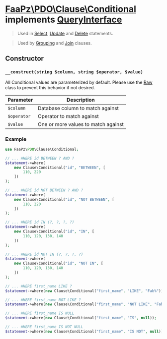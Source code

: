 # [FaaPz\PDO\Clause\Conditional](../../src/Clause/Conditional.php) implements [QueryInterface](../QueryInterface.md)

> Used in [Select](../Statement/Select.md), [Update](../Statement/Update.md) and [Delete](../Statement/Delete.md) statements.

> Used by [Grouping](../Clause/Grouping.md) and [Join](../Clause/Join.md) clauses.

## Constructor

### `__construct(string $column, string $operator, $value)`

All Conditional values are parameterized by default.  Please use the [Raw](Raw.md) class to prevent this behavior if 
not desired.

Parameter     | Description
------------- | -----------------------------------------
`$column`     | Database column to match against
`$operator`   | Operator to match against
`$value`      | One or more values to match against

### Example

```php
use FaaPz\PDO\Clause\Conditional;

// ... WHERE id BETWEEN ? AND ?
$statement->where(
    new Clause\Conditional("id", "BETWEEN", [
        110, 220
    ])
);

// ... WHERE id NOT BETWEEN ? AND ?
$statement->where(
    new Clause\Conditional("id", "NOT BETWEEN", [
        110, 220
    ])
);

// ... WHERE id IN (?, ?, ?, ?)
$statement->where(
    new Clause\Conditional("id", "IN", [
        110, 120, 130, 140
    ])
);

// ... WHERE id NOT IN (?, ?, ?, ?)
$statement->where(
    new Clause\Conditional("id", "NOT IN", [
        110, 120, 130, 140
    ])
);

// ... WHERE first_name LIKE ?
$statement->where(new Clause\Conditional("first_name", "LIKE", "Fab%"));

// ... WHERE first_name NOT LIKE ?
$statement->where(new Clause\Conditional("first_name", "NOT LIKE", "Fab%"));

// ... WHERE first_name IS NULL
$statement->where(new Clause\Conditional("first_name", "IS", null));

// ... WHERE first_name IS NOT NULL
$statement->where(new Clause\Conditional("first_name", "IS NOT", null));
```
